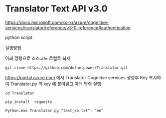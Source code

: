 # Translator Text API v3.0
https://docs.microsoft.com/ko-kr/azure/cognitive-services/translator/reference/v3-0-reference#authentication


python script

실행방법

아래 명령으로 소스코드 로컬로 복제

```
git clone https://github.com/dotnetpower/Translator.git
```

https://portal.azure.com 에서 Translator Cognitive services 생성후 Key 복사하여 Translator.py 의 key 에 붙여넣고 아래 명령 실행

```
cd Translator

pip install  requests

Python.exe Translator.py "test_ko.txt", "en"
```

